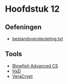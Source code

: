 # Hoofdstuk 12

## Oefeningen
* [bestandsversleuteling.txt](oefeningen/bestandsversleuteling.txt?raw=true) 

## Tools
* [Blowfish Advanced CS](https://sourceforge.net/projects/bfacs/)
* [HxD](https://mh-nexus.de/en/downloads.php?product=HxD20)
* [VeraCrypt](https://www.veracrypt.fr/en/Downloads.html)
